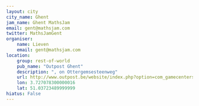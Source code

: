 ```yaml
---
layout: city                                           
city_name: Ghent                                                               
jam_name: Ghent MathsJam
email: gent@mathsjam.com
twitter: MathsJamGent
organiser:
    name: Lieven
    email: gent@mathsjam.com
location:
    group: rest-of-world
    pub_name: "Outpost Ghent"
    description: ", on Ottergemsesteenweg"
    url: http://www.outpost.be/website/index.php?option=com_gamecenters&view=ghent&Itemid=5
    lon: 3.727078300000016
    lat: 51.03723489999999
hiatus: False
---
```

